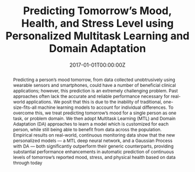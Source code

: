 ---
title: "Predicting Tomorrow’s Mood, Health, and Stress Level using Personalized Multitask Learning and Domain Adaptation"
authors:
- admin
- O. Rudovic
- S. Taylor
- A. Sano
- R. Picard
date: "2017-01-01T00:00:00Z"
doi: ""

author_notes:
- ""
- ""
- ""
- ""
- ""

# Schedule page publish date (NOT publication's date).
publishDate: "2017-01-01T00:00:00Z"

# Publication type.
# Legend: 0 = Uncategorized; 1 = Conference paper; 2 = Journal article;
# 3 = Preprint / Working Paper; 4 = Report; 5 = Book; 6 = Book section;
# 7 = Thesis; 8 = Patent
publication_types: ["1"]

# Publication name and optional abbreviated publication name.
publication: In *Proceedings of Machine Learning Research* 
publication_short: In *Proceedings of Machine Learning Research* 

abstract: "Predicting a person’s mood tomorrow, from data collected unobtrusively using wearable sensors and smartphones, could have a number of beneficial clinical applications; however, this prediction is an extremely challenging problem. Past approaches often lack the accurate and reliable performance necessary for real-world applications. We posit that this is due to the inability of traditional, one-size-fits-all machine learning models to account for individual differences. To overcome this, we treat predicting tomorrow’s mood for a single person as one task, or problem domain. We then adopt Multitask Learning (MTL) and Domain Adaptation (DA) approaches to learn a model which is customized for each person, while still being able to benefit from data across the population. Empirical results on real-world, continuous monitoring data show that the new personalized models — a MTL deep neural network, and a Gaussian Process with DA — both significantly outperform their generic counterparts, providing substantial performance enhancements in automatic prediction of continuous levels of tomorrow’s reported mood, stress, and physical health based on data through today"

# Summary. An optional shortened abstract.
summary: Modeling measures like mood, stress, and health using a monolithic machine learning model leads to low prediction accuracy. Instead, we develop personalized regression models using multi-task learning and Gaussian Processes, leading to dramatic improvements in next-day predictions.

tags:
- Affective Computing
- Generalization
- Healthcare
- Multi-task Learning
- Machine Learning
- Deep Learning
- Gaussian Processes
featured: false

links:
url_pdf: http://proceedings.mlr.press/v66/jaques17a/jaques17a.pdf
url_code: ''
url_dataset: ''
url_poster: ''
url_project: ''
url_slides: ''
url_source: ''
url_video: ''

# Featured image
# To use, add an image named `featured.jpg/png` to your page's folder. 
image:
  caption: ''
  focal_point: Center
  preview_only: false

# Associated Projects (optional).
#   Associate this publication with one or more of your projects.
#   Simply enter your project's folder or file name without extension.
#   E.g. `internal-project` references `content/project/internal-project/index.md`.
#   Otherwise, set `projects: []`.
projects: []

# Slides (optional).
#   Associate this publication with Markdown slides.
#   Simply enter your slide deck's filename without extension.
#   E.g. `slides: "example"` references `content/slides/example/index.md`.
#   Otherwise, set `slides: ""`.
slides: ""
---